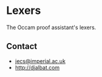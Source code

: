 # Lexers

The Occam proof assistant's lexers.

## Contact

* jecs@imperial.ac.uk
* http://djalbat.com
